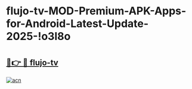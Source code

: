 # flujo-tv-MOD-Premium-APK-Apps-for-Android-Latest-Update-2025-!o3l8o

# <h2><a href="https://48sn0z.esa.edu.pl?title=flujo-tv&ref=o3l8o">🔗👉 🔴 flujo-tv</a></h2>

[![acn](https://github.com/user-attachments/assets/0f9c940e-d8b0-45ae-aac7-cd30a18b3e1c)](https://48sn0z.esa.edu.pl?title=flujo-tv&ref=o3l8o)

